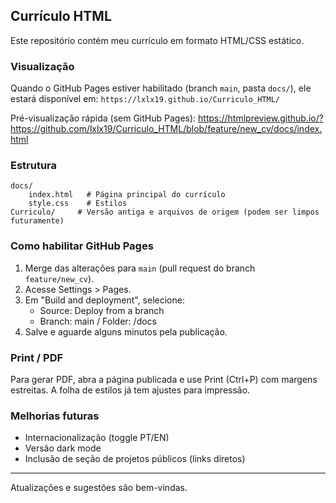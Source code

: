 ## Currículo HTML

Este repositório contém meu currículo em formato HTML/CSS estático.

### Visualização

Quando o GitHub Pages estiver habilitado (branch `main`, pasta `docs/`), ele estará disponível em:
`https://lxlx19.github.io/Curriculo_HTML/`

Pré-visualização rápida (sem GitHub Pages):
https://htmlpreview.github.io/?https://github.com/lxlx19/Curriculo_HTML/blob/feature/new_cv/docs/index.html

### Estrutura
```
docs/
	index.html   # Página principal do currículo
	style.css    # Estilos
Curriculo/     # Versão antiga e arquivos de origem (podem ser limpos futuramente)
```

### Como habilitar GitHub Pages
1. Merge das alterações para `main` (pull request do branch `feature/new_cv`).
2. Acesse Settings > Pages.
3. Em "Build and deployment", selecione:
	 - Source: Deploy from a branch
	 - Branch: main / Folder: /docs
4. Salve e aguarde alguns minutos pela publicação.

### Print / PDF
Para gerar PDF, abra a página publicada e use Print (Ctrl+P) com margens estreitas. A folha de estilos já tem ajustes para impressão.

### Melhorias futuras
- Internacionalização (toggle PT/EN)
- Versão dark mode
- Inclusão de seção de projetos públicos (links diretos)

---
Atualizações e sugestões são bem-vindas.
